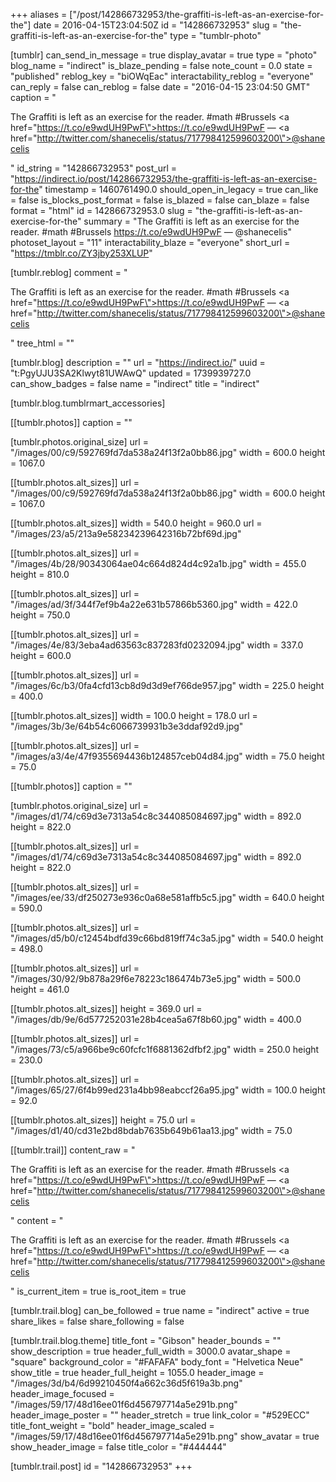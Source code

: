 +++
aliases = ["/post/142866732953/the-graffiti-is-left-as-an-exercise-for-the"]
date = 2016-04-15T23:04:50Z
id = "142866732953"
slug = "the-graffiti-is-left-as-an-exercise-for-the"
type = "tumblr-photo"

[tumblr]
can_send_in_message = true
display_avatar = true
type = "photo"
blog_name = "indirect"
is_blaze_pending = false
note_count = 0.0
state = "published"
reblog_key = "biOWqEac"
interactability_reblog = "everyone"
can_reply = false
can_reblog = false
date = "2016-04-15 23:04:50 GMT"
caption = "<p>The Graffiti is left as an exercise for the reader. #math #Brussels <a href=\"https://t.co/e9wdUH9PwF\">https://t.co/e9wdUH9PwF</a> — <a href=\"http://twitter.com/shanecelis/status/717798412599603200\">@shanecelis</a></p>"
id_string = "142866732953"
post_url = "https://indirect.io/post/142866732953/the-graffiti-is-left-as-an-exercise-for-the"
timestamp = 1460761490.0
should_open_in_legacy = true
can_like = false
is_blocks_post_format = false
is_blazed = false
can_blaze = false
format = "html"
id = 142866732953.0
slug = "the-graffiti-is-left-as-an-exercise-for-the"
summary = "The Graffiti is left as an exercise for the reader. #math #Brussels https://t.co/e9wdUH9PwF — @shanecelis"
photoset_layout = "11"
interactability_blaze = "everyone"
short_url = "https://tmblr.co/ZY3jby253XLUP"

[tumblr.reblog]
comment = "<p>The Graffiti is left as an exercise for the reader. #math #Brussels <a href=\"https://t.co/e9wdUH9PwF\">https://t.co/e9wdUH9PwF</a> — <a href=\"http://twitter.com/shanecelis/status/717798412599603200\">@shanecelis</a></p>"
tree_html = ""

[tumblr.blog]
description = ""
url = "https://indirect.io/"
uuid = "t:PgyUJU3SA2Klwyt81UWAwQ"
updated = 1739939727.0
can_show_badges = false
name = "indirect"
title = "indirect"

[tumblr.blog.tumblrmart_accessories]

[[tumblr.photos]]
caption = ""

[tumblr.photos.original_size]
url = "/images/00/c9/592769fd7da538a24f13f2a0bb86.jpg"
width = 600.0
height = 1067.0

[[tumblr.photos.alt_sizes]]
url = "/images/00/c9/592769fd7da538a24f13f2a0bb86.jpg"
width = 600.0
height = 1067.0

[[tumblr.photos.alt_sizes]]
width = 540.0
height = 960.0
url = "/images/23/a5/213a9e58234239642316b72bf69d.jpg"

[[tumblr.photos.alt_sizes]]
url = "/images/4b/28/90343064ae04c664d824d4c92a1b.jpg"
width = 455.0
height = 810.0

[[tumblr.photos.alt_sizes]]
url = "/images/ad/3f/344f7ef9b4a22e631b57866b5360.jpg"
width = 422.0
height = 750.0

[[tumblr.photos.alt_sizes]]
url = "/images/4e/83/3eba4ad63563c837283fd0232094.jpg"
width = 337.0
height = 600.0

[[tumblr.photos.alt_sizes]]
url = "/images/6c/b3/0fa4cfd13cb8d9d3d9ef766de957.jpg"
width = 225.0
height = 400.0

[[tumblr.photos.alt_sizes]]
width = 100.0
height = 178.0
url = "/images/3b/3e/64b54c6066739931b3e3ddaf92d9.jpg"

[[tumblr.photos.alt_sizes]]
url = "/images/a3/4e/47f9355694436b124857ceb04d84.jpg"
width = 75.0
height = 75.0

[[tumblr.photos]]
caption = ""

[tumblr.photos.original_size]
url = "/images/d1/74/c69d3e7313a54c8c344085084697.jpg"
width = 892.0
height = 822.0

[[tumblr.photos.alt_sizes]]
url = "/images/d1/74/c69d3e7313a54c8c344085084697.jpg"
width = 892.0
height = 822.0

[[tumblr.photos.alt_sizes]]
url = "/images/ee/33/df250273e936c0a68e581affb5c5.jpg"
width = 640.0
height = 590.0

[[tumblr.photos.alt_sizes]]
url = "/images/d5/b0/c12454bdfd39c66bd819ff74c3a5.jpg"
width = 540.0
height = 498.0

[[tumblr.photos.alt_sizes]]
url = "/images/30/92/9b878a29f6e78223c186474b73e5.jpg"
width = 500.0
height = 461.0

[[tumblr.photos.alt_sizes]]
height = 369.0
url = "/images/db/9e/6d577252031e28b4cea5a67f8b60.jpg"
width = 400.0

[[tumblr.photos.alt_sizes]]
url = "/images/73/c5/a966be9c60fcfc1f6881362dfbf2.jpg"
width = 250.0
height = 230.0

[[tumblr.photos.alt_sizes]]
url = "/images/65/27/6f4b99ed231a4bb98eabccf26a95.jpg"
width = 100.0
height = 92.0

[[tumblr.photos.alt_sizes]]
height = 75.0
url = "/images/d1/40/cd31e2bd8bdab7635b649b61aa13.jpg"
width = 75.0

[[tumblr.trail]]
content_raw = "<p>The Graffiti is left as an exercise for the reader. #math #Brussels <a href=\"https://t.co/e9wdUH9PwF\">https://t.co/e9wdUH9PwF</a> — <a href=\"http://twitter.com/shanecelis/status/717798412599603200\">@shanecelis</a></p>"
content = "<p>The Graffiti is left as an exercise for the reader. #math #Brussels <a href=\"https://t.co/e9wdUH9PwF\">https://t.co/e9wdUH9PwF</a> &mdash; <a href=\"http://twitter.com/shanecelis/status/717798412599603200\">@shanecelis</a></p>"
is_current_item = true
is_root_item = true

[tumblr.trail.blog]
can_be_followed = true
name = "indirect"
active = true
share_likes = false
share_following = false

[tumblr.trail.blog.theme]
title_font = "Gibson"
header_bounds = ""
show_description = true
header_full_width = 3000.0
avatar_shape = "square"
background_color = "#FAFAFA"
body_font = "Helvetica Neue"
show_title = true
header_full_height = 1055.0
header_image = "/images/3d/b4/6d99210450f4a662c36d5f619a3b.png"
header_image_focused = "/images/59/17/48d16ee01f6d456797714a5e291b.png"
header_image_poster = ""
header_stretch = true
link_color = "#529ECC"
title_font_weight = "bold"
header_image_scaled = "/images/59/17/48d16ee01f6d456797714a5e291b.png"
show_avatar = true
show_header_image = false
title_color = "#444444"

[tumblr.trail.post]
id = "142866732953"
+++
